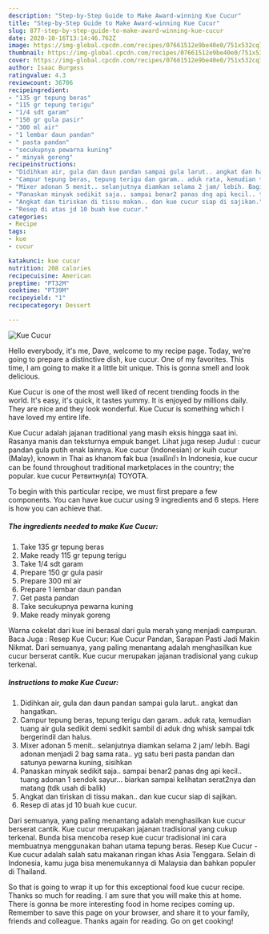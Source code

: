 ```yaml
---
description: "Step-by-Step Guide to Make Award-winning Kue Cucur"
title: "Step-by-Step Guide to Make Award-winning Kue Cucur"
slug: 877-step-by-step-guide-to-make-award-winning-kue-cucur
date: 2020-10-16T13:14:46.762Z
image: https://img-global.cpcdn.com/recipes/07661512e9be40e0/751x532cq70/kue-cucur-foto-resep-utama.jpg
thumbnail: https://img-global.cpcdn.com/recipes/07661512e9be40e0/751x532cq70/kue-cucur-foto-resep-utama.jpg
cover: https://img-global.cpcdn.com/recipes/07661512e9be40e0/751x532cq70/kue-cucur-foto-resep-utama.jpg
author: Isaac Burgess
ratingvalue: 4.3
reviewcount: 36706
recipeingredient:
- "135 gr tepung beras"
- "115 gr tepung terigu"
- "1/4 sdt garam"
- "150 gr gula pasir"
- "300 ml air"
- "1 lembar daun pandan"
- " pasta pandan"
- "secukupnya pewarna kuning"
- " minyak goreng"
recipeinstructions:
- "Didihkan air, gula dan daun pandan sampai gula larut.. angkat dan hangatkan."
- "Campur tepung beras, tepung terigu dan garam.. aduk rata, kemudian tuang air gula sedikit demi sedikit sambil di aduk dng whisk sampai tdk bergerindil dan halus."
- "Mixer adonan 5 menit.. selanjutnya diamkan selama 2 jam/ lebih. Bagi adonan menjadi 2 bag sama rata.. yg satu beri pasta pandan dan satunya pewarna kuning, sisihkan"
- "Panaskan minyak sedikit saja.. sampai benar2 panas dng api kecil.. tuang adonan 1 sendok sayur... biarkan sampai kelihatan serat2nya dan matang (tdk usah di balik)"
- "Angkat dan tiriskan di tissu makan.. dan kue cucur siap di sajikan."
- "Resep di atas jd 10 buah kue cucur."
categories:
- Recipe
tags:
- kue
- cucur

katakunci: kue cucur 
nutrition: 208 calories
recipecuisine: American
preptime: "PT32M"
cooktime: "PT39M"
recipeyield: "1"
recipecategory: Dessert

---
```



![Kue Cucur](https://img-global.cpcdn.com/recipes/07661512e9be40e0/751x532cq70/kue-cucur-foto-resep-utama.jpg)

Hello everybody, it's me, Dave, welcome to my recipe page. Today, we're going to prepare a distinctive dish, kue cucur. One of my favorites. This time, I am going to make it a little bit unique. This is gonna smell and look delicious.

Kue Cucur is one of the most well liked of recent trending foods in the world. It's easy, it's quick, it tastes yummy. It is enjoyed by millions daily. They are nice and they look wonderful. Kue Cucur is something which I have loved my entire life.

Kue Cucur adalah jajanan traditional yang masih eksis hingga saat ini. Rasanya manis dan teksturnya empuk banget. Lihat juga resep Judul : cucur pandan gula putih enak lainnya. Kue cucur (Indonesian) or kuih cucur (Malay), known in Thai as khanom fak bua (ขนมฝักบัว In Indonesia, kue cucur can be found throughout traditional marketplaces in the country; the popular. kue cucur Ретвитнул(а) TOYOTA.


To begin with this particular recipe, we must first prepare a few components. You can have kue cucur using 9 ingredients and 6 steps. Here is how you can achieve that.

<!--inarticleads1-->

##### The ingredients needed to make Kue Cucur:

1. Take 135 gr tepung beras
1. Make ready 115 gr tepung terigu
1. Take 1/4 sdt garam
1. Prepare 150 gr gula pasir
1. Prepare 300 ml air
1. Prepare 1 lembar daun pandan
1. Get  pasta pandan
1. Take secukupnya pewarna kuning
1. Make ready  minyak goreng


Warna cokelat dari kue ini berasal dari gula merah yang menjadi campuran. Baca Juga : Resep Kue Cucur: Kue Cucur Pandan, Sarapan Pasti Jadi Makin Nikmat. Dari semuanya, yang paling menantang adalah menghasilkan kue cucur berserat cantik. Kue cucur merupakan jajanan tradisional yang cukup terkenal. 

<!--inarticleads2-->

##### Instructions to make Kue Cucur:

1. Didihkan air, gula dan daun pandan sampai gula larut.. angkat dan hangatkan.
1. Campur tepung beras, tepung terigu dan garam.. aduk rata, kemudian tuang air gula sedikit demi sedikit sambil di aduk dng whisk sampai tdk bergerindil dan halus.
1. Mixer adonan 5 menit.. selanjutnya diamkan selama 2 jam/ lebih. Bagi adonan menjadi 2 bag sama rata.. yg satu beri pasta pandan dan satunya pewarna kuning, sisihkan
1. Panaskan minyak sedikit saja.. sampai benar2 panas dng api kecil.. tuang adonan 1 sendok sayur... biarkan sampai kelihatan serat2nya dan matang (tdk usah di balik)
1. Angkat dan tiriskan di tissu makan.. dan kue cucur siap di sajikan.
1. Resep di atas jd 10 buah kue cucur.


Dari semuanya, yang paling menantang adalah menghasilkan kue cucur berserat cantik. Kue cucur merupakan jajanan tradisional yang cukup terkenal. Bunda bisa mencoba resep kue cucur tradisional ini cara membuatnya menggunakan bahan utama tepung beras. Resep Kue Cucur - Kue cucur adalah salah satu makanan ringan khas Asia Tenggara. Selain di Indonesia, kamu juga bisa menemukannya di Malaysia dan bahkan populer di Thailand. 

So that is going to wrap it up for this exceptional food kue cucur recipe. Thanks so much for reading. I am sure that you will make this at home. There is gonna be more interesting food in home recipes coming up. Remember to save this page on your browser, and share it to your family, friends and colleague. Thanks again for reading. Go on get cooking!
